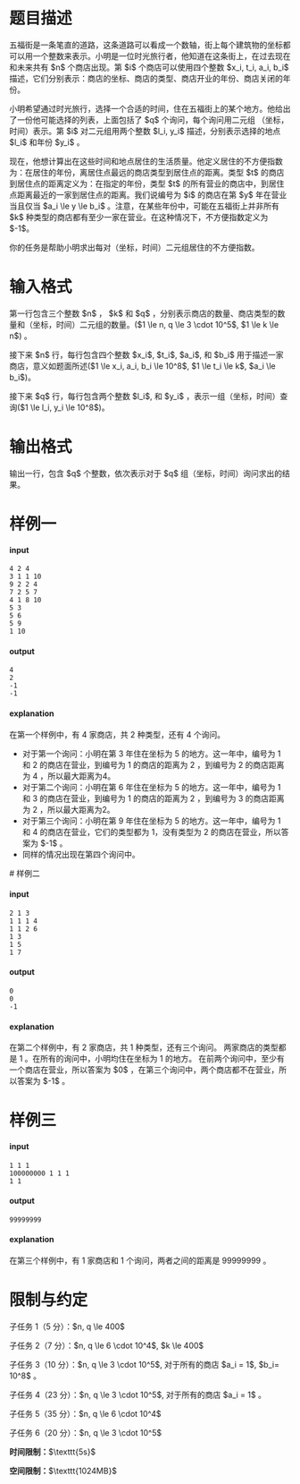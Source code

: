 # 题目描述

<p>五福街是一条笔直的道路，这条道路可以看成一个数轴，街上每个建筑物的坐标都可以用一个整数来表示。小明是一位时光旅行者，他知道在这条街上，在过去现在和未来共有 $n$ 个商店出现。第 $i$ 个商店可以使用四个整数 $x_i, t_i, a_i, b_i$ 描述，它们分别表示：商店的坐标、商店的类型、商店开业的年份、商店关闭的年份。</p>
<p>小明希望通过时光旅行，选择一个合适的时间，住在五福街上的某个地方。他给出了一份他可能选择的列表，上面包括了 $q$ 个询问，每个询问用二元组 （坐标，时间）表示。第 $i$ 对二元组用两个整数 $l_i, y_i$ 描述，分别表示选择的地点 $l_i$ 和年份 $y_i$ 。</p>
<p>现在，他想计算出在这些时间和地点居住的生活质量。他定义居住的不方便指数为：在居住的年份，离居住点最远的商店类型到居住点的距离。类型 $t$ 的商店到居住点的距离定义为：在指定的年份，类型 $t$ 的所有营业的商店中，到居住点距离最近的一家到居住点的距离。我们说编号为 $i$ 的商店在第 $y$ 年在营业当且仅当 $a_i \le y \le b_i$ 。注意，在某些年份中，可能在五福街上并非所有 $k$ 种类型的商店都有至少一家在营业。在这种情况下，不方便指数定义为 $-1$。</p>
<p>你的任务是帮助小明求出每对（坐标，时间）二元组居住的不方便指数。</p>

# 输入格式


<p>第一行包含三个整数 $n$ ， $k$ 和 $q$ ，分别表示商店的数量、商店类型的数量和（坐标，时间）二元组的数量。($1 \le n, q \le 3 \cdot 10^5$, $1 \le k \le n$) 。</p>
<p>接下来 $n$ 行，每行包含四个整数 $x_i$, $t_i$, $a_i$, 和 $b_i$ 用于描述一家商店，意义如题面所述($1 \le x_i, a_i, b_i \le 10^8$, $1 \le t_i \le k$, $a_i \le b_i$)。</p>
<p>接下来 $q$ 行，每行包含两个整数 $l_i$, 和 $y_i$ ，表示一组（坐标，时间）查询($1 \le l_i, y_i \le 10^8$)。</p>

# 输出格式


<p>输出一行，包含 $q$ 个整数，依次表示对于 $q$ 组（坐标，时间）询问求出的结果。</p>

# 样例一


<h4>input</h4>
<pre><code>4 2 4
3 1 1 10
9 2 2 4
7 2 5 7
4 1 8 10
5 3
5 6
5 9
1 10</code></pre>
<h4>output</h4>
<pre><code>4
2
-1
-1</code></pre>
<h4>explanation</h4>
<p>在第一个样例中，有 4 家商店，共 2 种类型，还有 4 个询问。</p>
<ul><li>对于第一个询问：小明在第 3 年住在坐标为 5 的地方。这一年中，编号为 1 和 2 的商店在营业，到编号为 1 的商店的距离为 2 ，到编号为 2 的商店距离为 4 ，所以最大距离为4。</li>
<li>对于第二个询问：小明在第 6 年住在坐标为 5 的地方。这一年中，编号为 1 和 3 的商店在营业，到编号为 1 的商店的距离为 2 ，到编号为 3 的商店距离为 2 ，所以最大距离为2。</li>
<li>对于第三个询问：小明在第 9 年住在坐标为 5 的地方。这一年中，编号为 1 和 4 的商店在营业，它们的类型都为 1，没有类型为 2 的商店在营业，所以答案为 $-1$ 。</li>
<li>同样的情况出现在第四个询问中。 </li>
</ul>
# 样例二


<h4>input</h4>
<pre><code>2 1 3
1 1 1 4
1 1 2 6
1 3
1 5
1 7</code></pre>
<h4>output</h4>
<pre><code>0
0
-1    </code></pre>
<h4>explanation</h4>
<p>在第二个样例中，有 2 家商店，共 1 种类型，还有三个询问。
两家商店的类型都是 1 。在所有的询问中，小明均住在坐标为 1 的地方。
在前两个询问中，至少有一个商店在营业，所以答案为 $0$ ，在第三个询问中，两个商店都不在营业，所以答案为 $-1$ 。</p>

# 样例三


<h4>input</h4>
<pre><code>1 1 1
100000000 1 1 1
1 1</code></pre>
<h4>output</h4>
<pre><code>99999999</code></pre>
<h4>explanation</h4>
<p>在第三个样例中，有 1 家商店和 1 个询问，两者之间的距离是 99999999 。</p>

# 限制与约定


<p>子任务 1（5 分）：$n, q \le 400$</p>
<p>子任务 2（7 分）：$n, q \le 6 \cdot 10^4$, $k \le 400$</p>
<p>子任务 3（10 分）：$n, q \le 3 \cdot 10^5$, 对于所有的商店 $a_i = 1$, $b_i= 10^8$ 。</p>
<p>子任务 4（23 分）：$n, q \le 3 \cdot 10^5$, 对于所有的商店 $a_i = 1$ 。</p>
<p>子任务 5（35 分）：$n, q \le 6 \cdot 10^4$</p>
<p>子任务 6（20 分）：$n, q \le 3 \cdot 10^5$</p>
<p><strong>时间限制：</strong>$\texttt{5s}$</p>
<p><strong>空间限制：</strong>$\texttt{1024MB}$</p>
